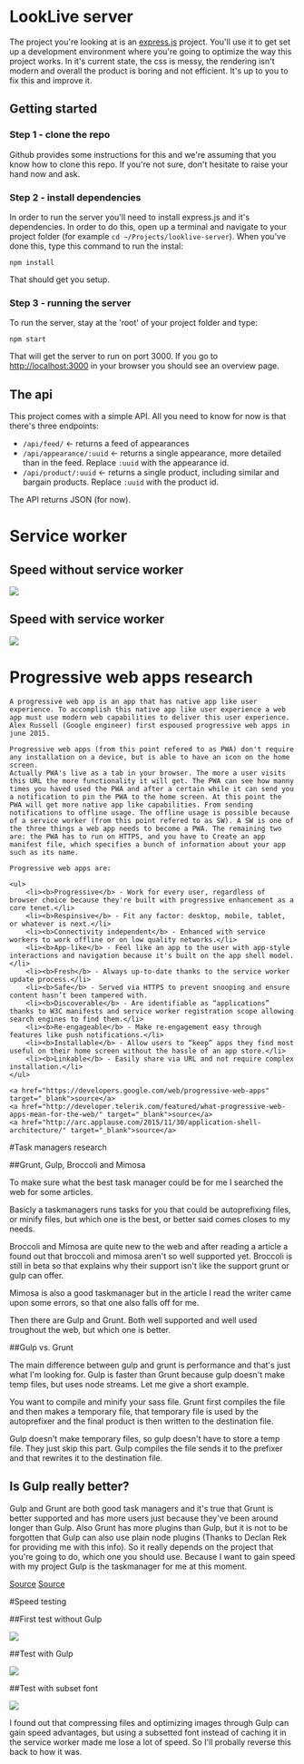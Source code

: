 # LookLive server

The project you're looking at is an [express.js](http://expressjs.com) project. You'll use it to get set up a development environment where you're
going to optimize the way this project works. In it's current state, the css is messy, the rendering isn't modern and
overall the product is boring and not efficient. It's up to you to fix this and improve it.

## Getting started

### Step 1 - clone the repo
Github provides some instructions for this and we're assuming that you know how to clone this repo. If you're not sure,
don't hesitate to raise your hand now and ask.

### Step 2 - install dependencies
In order to run the server you'll need to install express.js and it's dependencies. In order to do this, open up a 
terminal and navigate to your project folder (for example `cd ~/Projects/looklive-server`). When you've done this, type
this command to run the instal:

```
npm install
```

That should get you setup.

### Step 3 - running the server
To run the server, stay at the 'root' of your project folder and type:

```
npm start
```

That will get the server to run on port 3000. If you go to [http://localhost:3000](http://localhost:3000) in your browser
you should see an overview page.

## The api

This project comes with a simple API. All you need to know for now is that there's three endpoints:

* `/api/feed/` <- returns a feed of appearances
* `/api/appearance/:uuid` <- returns a single appearance, more detailed than in the feed. Replace `:uuid` with the 
appearance id.
* `/api/product/:uuid` <- returns a single product, including similar and bargain products. Replace `:uuid` with the 
product id.

The API returns JSON (for now).

<h1>Service worker</h1>

<h2>Speed without service worker</h2> 

<img src="public/images/withoutsw.png">

<h2>Speed with service worker</h2>

<img src="public/images/withsw.png">

<h1>Progressive web apps research</h1>

<p>
    
    A progressive web app is an app that has native app like user experience. To accomplish this native app like user experience a web app must use modern web capabilities to deliver this user experience. Alex Russell (Google engineer) first espoused progressive web apps in june 2015. 
</p>

<p>

    Progressive web apps (from this point refered to as PWA) don't require any installation on a device, but is able to have an icon on the home screen. 
    Actually PWA's live as a tab in your browser. The more a user visits this URL the more functionality it will get. The PWA can see how manny times you haved used the PWA and after a certain while it can send you a notification to pin the PWA to the home screen. At this point the PWA will get more native app like capabilities. From sending notifications to offline usage. The offline usage is possible because of a service worker (from this point refered to as SW). A SW is one of the three things a web app needs to become a PWA. The remaining two are: the PWA has to run on HTTPS, and you have to Create an app manifest file, which specifies a bunch of information about your app such as its name.
    
    Progressive web apps are: 
    
    <ul>
        <li><b>Progressive</b> - Work for every user, regardless of browser choice because they're built with progressive enhancement as a core tenet.</li>
        <li><b>Respinsive</b> - Fit any factor: desktop, mobile, tablet, or whatever is next.</li>
        <li><b>Connectivity independent</b> - Enhanced with service workers to work offline or on low quality networks.</li>
        <li><b>App-like</b> - Feel like an app to the user with app-style interactions and navigation because it's built on the app shell model.</li>
        <li><b>Fresh</b> - Always up-to-date thanks to the service worker update process.</li>
        <li><b>Safe</b> - Served via HTTPS to prevent snooping and ensure content hasn’t been tampered with.
        <li><b>Discoverable</b> - Are identifiable as “applications” thanks to W3C manifests and service worker registration scope allowing search engines to find them.</li>
        <li><b>Re-engageable</b> - Make re-engagement easy through features like push notifications.</li>
        <li><b>Installable</b> - Allow users to “keep” apps they find most useful on their home screen without the hassle of an app store.</li>
        <li><b>Linkable</b> - Easily share via URL and not require complex installation.</li>
    </ul>
    
    <a href="https://developers.google.com/web/progressive-web-apps" target="_blank">source</a> 
    <a href="http://developer.telerik.com/featured/what-progressive-web-apps-mean-for-the-web/" target="_blank">source</a> 
    <a href="http://arc.applause.com/2015/11/30/application-shell-architecture/" target="_blank">source</a> 
</p>

#Task managers research 

##Grunt, Gulp, Broccoli and Mimosa 

To make sure what the best task manager could be for me I searched the web for some articles. 

Basicly a taskmanagers runs tasks for you that could be autoprefixing files, or minify files, but which one is the best, or better said comes closes to my needs. 

Broccoli and Mimosa are quite new to the web and after reading a article a found out that broccoli and mimosa aren't so well supported yet. Broccoli is still in beta so that explains why their support isn't like the support grunt or gulp can offer. 

Mimosa is also a good taskmanager but in the article I read the writer came upon some errors, so that one also falls off for me. 

Then there are Gulp and Grunt. Both well supported and well used troughout the web, but which one is better. 

##Gulp vs. Grunt

The main difference between gulp and grunt is performance and that's just what I'm looking for. 
Gulp is faster than Grunt because gulp doesn't make temp files, but uses node streams. Let me give a short example. 

You want to compile and minify your sass file. Grunt first compiles the file and then makes a temporary file, that temporary file is used by the autoprefixer and the final product is then written to the destination file. 

Gulp doesn't make temporary files, so gulp doesn't have to store a temp file. They just skip this part. Gulp compiles the file sends it to the prefixer and that rewrites it to the destination file. 

## Is Gulp really better? 

Gulp and Grunt are both good task managers and it's true that Grunt is better supported and has more users just because they've been around longer than Gulp. Also Grunt has more plugins than Gulp, but it is not to be forgotten that Gulp can also use plain node plugins (Thanks to Declan Rek for providing me with this info). So it really depends on the project that you're going to do, which one you should use. Because I want to gain speed with my project Gulp is the taskmanager for me at this moment. 

[Source](http://jpsierens.com/task-runners-a-comparison-between-grunt-gulp-broccoli-and-mimosa/)
[Source](http://www.hongkiat.com/blog/gulp-vs-grunt/)

#Speed testing

##First test without Gulp 

<img src="public/images/withoutgulp.png">

##Test with Gulp 

<img src="public/images/withgulp.png">

##Test with subset font

<img src="public/images/withsubset.png">

I found out that compressing files and optimizing images through Gulp can gain speed advantages, but using a subsetted font instead of caching it in the service worker made me lose a lot of speed. So I'll probally reverse this back to how it was. 

